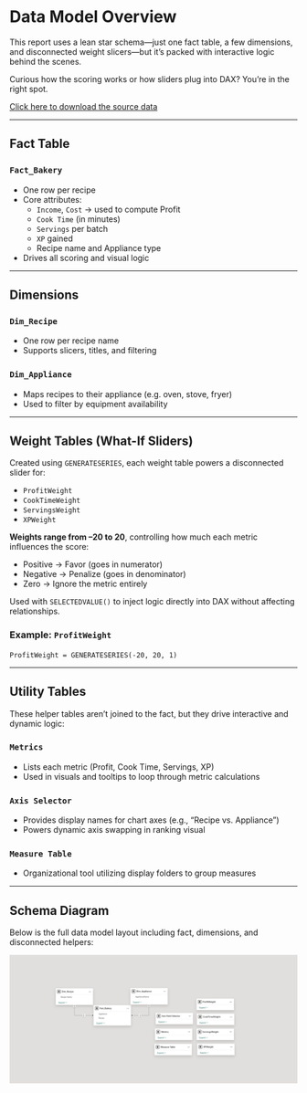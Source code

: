 # Data Model Overview

This report uses a lean star schema—just one fact table, a few dimensions, and disconnected weight slicers—but it’s packed with interactive logic behind the scenes.

Curious how the scoring works or how sliders plug into DAX? You’re in the right spot.

[Click here to download the source data](https://raw.githubusercontent.com/Nicholas-BI/bakery-efficiency-score/main/docs/data/bakery_story.pbix)  

---

## Fact Table

### `Fact_Bakery`
- One row per recipe  
- Core attributes:
  - `Income`, `Cost` → used to compute Profit  
  - `Cook Time` (in minutes)  
  - `Servings` per batch  
  - `XP` gained  
  - Recipe name and Appliance type  
- Drives all scoring and visual logic  

---

## Dimensions

### `Dim_Recipe`
- One row per recipe name  
- Supports slicers, titles, and filtering  

### `Dim_Appliance`
- Maps recipes to their appliance (e.g. oven, stove, fryer)  
- Used to filter by equipment availability  

---

## Weight Tables (What-If Sliders)

Created using `GENERATESERIES`, each weight table powers a disconnected slider for:

- `ProfitWeight`  
- `CookTimeWeight`  
- `ServingsWeight`  
- `XPWeight`  

**Weights range from –20 to 20**, controlling how much each metric influences the score:

- Positive → Favor (goes in numerator)  
- Negative → Penalize (goes in denominator)  
- Zero → Ignore the metric entirely  

Used with `SELECTEDVALUE()` to inject logic directly into DAX without affecting relationships.

### Example: `ProfitWeight`
```DAX
ProfitWeight = GENERATESERIES(-20, 20, 1)
```

---

## Utility Tables

These helper tables aren’t joined to the fact, but they drive interactive and dynamic logic:

### `Metrics`
- Lists each metric (Profit, Cook Time, Servings, XP)  
- Used in visuals and tooltips to loop through metric calculations  

### `Axis Selector`
- Provides display names for chart axes (e.g., “Recipe vs. Appliance”)  
- Powers dynamic axis swapping in ranking visual  

### `Measure Table`
- Organizational tool utilizing display folders to group measures

---

## Schema Diagram

Below is the full data model layout including fact, dimensions, and disconnected helpers:

![Data Model Diagram](./images/data_model.png)
